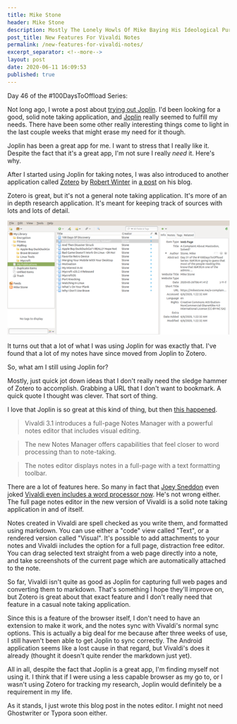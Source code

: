 ```yaml
---
title: Mike Stone
header: Mike Stone
description: Mostly The Lonely Howls Of Mike Baying His Ideological Purity At The Moon
post_title: New Features For Vivaldi Notes
permalink: /new-features-for-vivaldi-notes/
excerpt_separator: <!--more-->
layout: post
date: 2020-06-11 16:09:53
published: true
---
```


Day 46 of the #100DaysToOffload Series:

Not long ago, I wrote a post about [trying out Joplin](https://mikestone.me/trying-out-joplin). I'd been looking for a good, solid note taking application, and [Joplin](https://joplinapp.org) really seemed to fulfill my needs. There have been some other really interesting things come to light in the last couple weeks that might erase my need for it though.

<!--more-->

Joplin has been a great app for me. I want to stress that I really like it. Despite the fact that it's a great app, I'm not sure I really _need_ it. Here's why.

After I started using Joplin for taking notes, I was also introduced to another application called [Zotero](https://www.zotero.org) by [Robert Winter](https://qoto.org/@rw) in [a post](https://robert.winter.ink/updating-my-plank) on his blog. 

Zotero is great, but it's not a general note taking application. It's more of an in depth research application. It's meant for keeping track of sources with lots and lots of detail. 

![](/assets/images/4u1q3MF.png)

It turns out that a lot of what I was using Joplin for was exactly that. I've found that a lot of my notes have since moved from Joplin to Zotero. 

So, what am I still using Joplin for? 

Mostly, just quick jot down ideas that I don't really need the sledge hammer of Zotero to accomplish. Grabbing a URL that I don't want to bookmark. A quick quote I thought was clever. That sort of thing.

I love that Joplin is so great at this kind of thing, but then [this happened](https://vivaldi.com/whats-new-in-vivaldi-3-1/). 

> Vivaldi 3.1 introduces a full-page Notes Manager with a powerful notes editor that includes visual editing.

> The new Notes Manager offers capabilities that feel closer to word processing than to note-taking.

> The notes editor displays notes in a full-page with a text formatting toolbar.

There are a lot of features here. So many in fact that [Joey Sneddon](https://www.omgubuntu.co.uk/author/d0od) even joked [Vivaldi even includes a word processor now](https://www.omgubuntu.co.uk/2020/06/vivaldi-browser-notes-manager). He's not wrong either. The full page notes editor in the new version of Vivaldi is a solid note taking application in and of itself.

Notes created in Vivaldi are spell checked as you write them, and formatted using markdown. You can use either a "code" view called "Text", or a rendered version called "Visual". It's possible to add attachments to your notes and Vivaldi includes the option for a full page, distraction free editor. You can drag selected text straight from a web page directly into a note, and take screenshots of the current page which are automatically attached to the note.

So far, Vivaldi isn't quite as good as Joplin for capturing full web pages and converting them to markdown. That's something I hope they'll improve on, but Zotero is great about that exact feature and I don't really need that feature in a casual note taking application.

Since this is a feature of the browser itself, I don't need to have an extension to make it work, and the notes sync with Vivaldi's normal sync options. This is actually a big deal for me because after three weeks of use, I still haven't been able to get Joplin to sync correctly. The Android application seems like a lost cause in that regard, but Vivaldi's does it already (thought it doesn't quite render the markdown just yet). 

All in all, despite the fact that Joplin is a great app, I'm finding myself not using it. I think that if I were using a less capable browser as my go to, or I wasn't using Zotero for tracking my research, Joplin would definitely be a requirement in my life. 

As it stands, I just wrote this blog post in the notes editor. I might not need Ghostwriter or Typora soon either.
